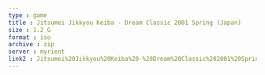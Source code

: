 ```yaml
---
type : game
title : Jitsumei Jikkyou Keiba - Dream Classic 2001 Spring (Japan)
size : 1.2 G
format : iso
archive : zip
server : myrient
link2 : Jitsumei%20Jikkyou%20Keiba%20-%20Dream%20Classic%202001%20Spring%20%28Japan%29
---
```

